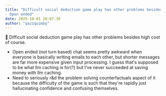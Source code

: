 ```yaml
---
title: "Difficult social deduction game play has other problems besides high cost of course 
- Open ended"
date: 2025-10-01 20:07:36
author: "qazzquimby"
---
```


💭 Difficult social deduction game play has other problems besides high cost of course.
- Open ended (not turn based) chat seems pretty awkward when everyone is basically writing emails to each other, but shorter messages are far more expensive given input processing. I guess that's supposed to be what llm caching is for(?) but I've never succeeded at saving money with llm caching.
- Need to seriously r&d the problem solving counterfactuals aspect of it because the difficulty of the game is such that they're rapidly just hallucinating confidence and confusing themselves.